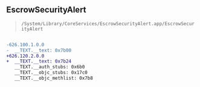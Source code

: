 ## EscrowSecurityAlert

> `/System/Library/CoreServices/EscrowSecurityAlert.app/EscrowSecurityAlert`

```diff

-626.100.1.0.0
-  __TEXT.__text: 0x7b00
+626.120.2.0.0
+  __TEXT.__text: 0x7b24
   __TEXT.__auth_stubs: 0x6b0
   __TEXT.__objc_stubs: 0x17c0
   __TEXT.__objc_methlist: 0x7b8

```
